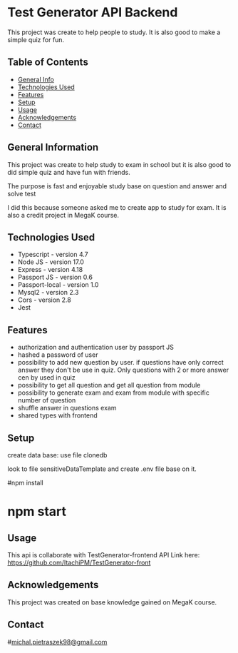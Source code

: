 # Test Generator API Backend
This project was create to help people to study. It is also good to make a simple quiz for fun.

## Table of Contents
* [General Info](#general-information)
* [Technologies Used](#technologies-used)
* [Features](#features)
* [Setup](#setup)
* [Usage](#usage)
* [Acknowledgements](#acknowledgements)
* [Contact](#contact)


## General Information
This project was create to help study to exam in school but it is also good to did simple quiz and have fun with friends.

The purpose is fast and enjoyable study base on question and answer and solve test

I did this because someone asked me to create app to study for exam.
It is also a credit project in MegaK course.


## Technologies Used
- Typescript - version 4.7
- Node JS - version 17.0
- Express - version 4.18
- Passport JS - version 0.6
- Passport-local - version 1.0
- Mysql2 - version 2.3
- Cors - version 2.8
- Jest


## Features
- authorization and authentication user by passport JS
- hashed a password of user
- possibility to add new question by user. if questions have only correct answer they don't be use in quiz. Only questions with 2 or more answer cen by used in quiz
- possibility to get all question and get all question from module
- possibility to generate exam and exam from module with specific number of question
- shuffle answer in questions exam
- shared types with frontend


## Setup
create data base:
use file clonedb

look to file sensitiveDataTemplate and create .env file base on it.

#npm install
# npm start


## Usage
This api is collaborate with TestGenerator-frontend API Link here:
https://github.com/ItachiPM/TestGenerator-front



## Acknowledgements
This project was created on base knowledge gained on MegaK course.


## Contact
#michal.pietraszek98@gmail.com
